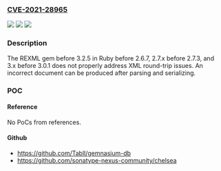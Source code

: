 ### [CVE-2021-28965](https://cve.mitre.org/cgi-bin/cvename.cgi?name=CVE-2021-28965)
![](https://img.shields.io/static/v1?label=Product&message=n%2Fa&color=blue)
![](https://img.shields.io/static/v1?label=Version&message=n%2Fa&color=blue)
![](https://img.shields.io/static/v1?label=Vulnerability&message=n%2Fa&color=brighgreen)

### Description

The REXML gem before 3.2.5 in Ruby before 2.6.7, 2.7.x before 2.7.3, and 3.x before 3.0.1 does not properly address XML round-trip issues. An incorrect document can be produced after parsing and serializing.

### POC

#### Reference
No PoCs from references.

#### Github
- https://github.com/Tabll/gemnasium-db
- https://github.com/sonatype-nexus-community/chelsea

